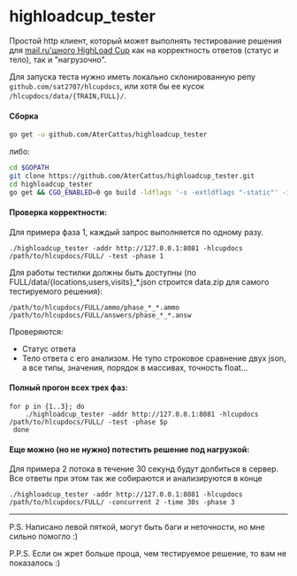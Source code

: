 # highloadcup_tester
Простой http клиент, который может выполнять тестирование решения для [mail.ru'шного HighLoad Cup](https://highloadcup.ru/round/1/) как на корректность ответов (статус и тело), так и "нагрузочно".


Для запуска теста нужно иметь локально склонированную репу `github.com/sat2707/hlcupdocs`, или хотя бы ее кусок `/hlcupdocs/data/{TRAIN,FULL}/`.

#### Сборка
```bash
go get -u github.com/AterCattus/highloadcup_tester
```
либо:
```bash
cd $GOPATH
git clone https://github.com/AterCattus/highloadcup_tester.git
cd highloadcup_tester
go get && CGO_ENABLED=0 go build -ldflags '-s -extldflags "-static"' -installsuffix netgo
```

#### Проверка корректности:
Для примера фаза 1, каждый запрос выполняется по одному разу.
```
./highloadcup_tester -addr http://127.0.0.1:8081 -hlcupdocs /path/to/hlcupdocs/FULL/ -test -phase 1
```

Для работы тестилки должны быть доступны (по FULL/data/{locations,users,visits}_*.json строится data.zip для самого тестируемого решения):
```
/path/to/hlcupdocs/FULL/ammo/phase_*_*.ammo
/path/to/hlcupdocs/FULL/answers/phase_*_*.answ
```

Проверяются:
* Статус ответа
* Тело ответа с его анализом. Не тупо строковое сравнение двух json, а все типы, значения, порядок в массивах, точность float...

#### Полный прогон всех трех фаз:
```
for p in {1..3}; do
    ./highloadcup_tester -addr http://127.0.0.1:8081 -hlcupdocs /path/to/hlcupdocs/FULL/ -test -phase $p
 done
```

#### Еще можно (но не нужно) потестить решение под нагрузкой:
Для примера 2 потока в течение 30 секунд будут долбиться в сервер. Все ответы при этом так же собираются и анализируются в конце
```
./highloadcup_tester -addr http://127.0.0.1:8081 -hlcupdocs /path/to/hlcupdocs/FULL/ -concurrent 2 -time 30s -phase 3
```

-----
P.S. Написано левой пяткой, могут быть баги и неточности, но мне сильно помогло :)

P.P.S. Если он жрет больше проца, чем тестируемое решение, то вам не показалось :)
